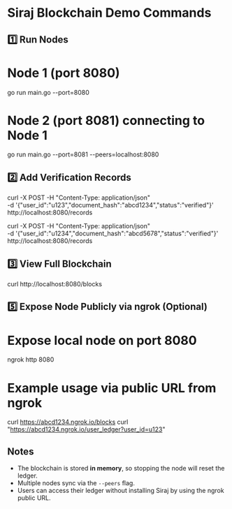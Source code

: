 # Siraj Blockchain Demo Commands

## 1️⃣ Run Nodes

# Node 1 (port 8080)
go run main.go --port=8080

# Node 2 (port 8081) connecting to Node 1
go run main.go --port=8081 --peers=localhost:8080


## 2️⃣ Add Verification Records

curl -X POST -H "Content-Type: application/json" \
-d '{"user_id":"u123","document_hash":"abcd1234","status":"verified"}' \
http://localhost:8080/records

curl -X POST -H "Content-Type: application/json" \
-d '{"user_id":"u1234","document_hash":"abcd5678","status":"verified"}' \
http://localhost:8080/records

## 3️⃣ View Full Blockchain

curl http://localhost:8080/blocks

## 5️⃣ Expose Node Publicly via ngrok (Optional)

# Expose local node on port 8080
ngrok http 8080

# Example usage via public URL from ngrok
curl https://abcd1234.ngrok.io/blocks
curl "https://abcd1234.ngrok.io/user_ledger?user_id=u123"

## Notes

- The blockchain is stored **in memory**, so stopping the node will reset the ledger.
- Multiple nodes sync via the `--peers` flag.
- Users can access their ledger without installing Siraj by using the ngrok public URL.

